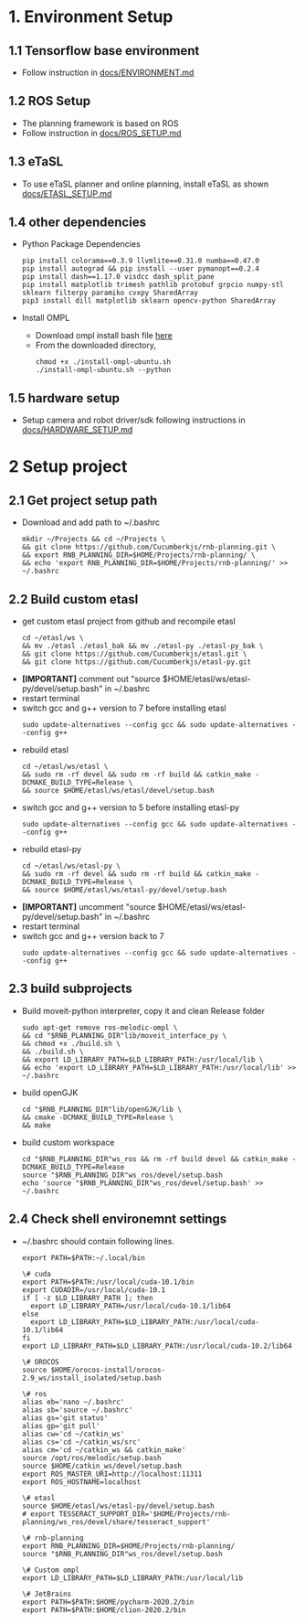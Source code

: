 # 1. Environment Setup  

## 1.1 Tensorflow base environment  
* Follow instruction in [docs/ENVIRONMENT.md](docs/ENVIRONMENT.md)    
   
## 1.2 ROS Setup  
* The planning framework is based on ROS  
* Follow instruction in [docs/ROS_SETUP.md](docs/ROS_SETUP.md)  

## 1.3 eTaSL  
* To use eTaSL planner and online planning, install eTaSL as shown [docs/ETASL_SETUP.md](docs/ETASL_SETUP.md)  
 
## 1.4 other dependencies    
* Python Package Dependencies  
  ```
  pip install colorama==0.3.9 llvmlite==0.31.0 numba==0.47.0
  pip install autograd && pip install --user pymanopt==0.2.4
  pip install dash==1.17.0 visdcc dash_split_pane
  pip install matplotlib trimesh pathlib protobuf grpcio numpy-stl sklearn filterpy paramiko cvxpy SharedArray  
  pip3 install dill matplotlib sklearn opencv-python SharedArray  
  ```
  
* Install OMPL
    * Download ompl install bash file [here](third-party/ompl/install-ompl-ubuntu.sh)
    * From the downloaded directory, 
        ```
        chmod +x ./install-ompl-ubuntu.sh
        ./install-ompl-ubuntu.sh --python
        ```
  
## 1.5 hardware setup
* Setup camera and robot driver/sdk following instructions in [docs/HARDWARE_SETUP.md](docs/HARDWARE_SETUP.md) 
  
# 2 Setup project  
## 2.1 Get project setup path  
* Download and add path to ~/.bashrc    
  ```
  mkdir ~/Projects && cd ~/Projects \
  && git clone https://github.com/Cucumberkjs/rnb-planning.git \
  && export RNB_PLANNING_DIR=$HOME/Projects/rnb-planning/ \
  && echo 'export RNB_PLANNING_DIR=$HOME/Projects/rnb-planning/' >> ~/.bashrc
  ```
  
## 2.2 Build custom etasl
* get custom etasl project from github and recompile etasl  
    ```
    cd ~/etasl/ws \
    && mv ./etasl ./etasl_bak && mv ./etasl-py ./etasl-py_bak \
    && git clone https://github.com/Cucumberkjs/etasl.git \
    && git clone https://github.com/Cucumberkjs/etasl-py.git
    ```
* **[IMPORTANT]** comment out "source $HOME/etasl/ws/etasl-py/devel/setup.bash" in ~/.bashrc
* restart terminal  
* switch gcc and g++ version to 7 before installing etasl
    ```
    sudo update-alternatives --config gcc && sudo update-alternatives --config g++  
    ```
* rebuild etasl 
    ```
    cd ~/etasl/ws/etasl \
    && sudo rm -rf devel && sudo rm -rf build && catkin_make -DCMAKE_BUILD_TYPE=Release \
    && source $HOME/etasl/ws/etasl/devel/setup.bash   
    ```
* switch gcc and g++ version to 5 before installing etasl-py
    ```
    sudo update-alternatives --config gcc && sudo update-alternatives --config g++  
    ```
* rebuild etasl-py 
    ```
    cd ~/etasl/ws/etasl-py \
    && sudo rm -rf devel && sudo rm -rf build && catkin_make -DCMAKE_BUILD_TYPE=Release \
    && source $HOME/etasl/ws/etasl-py/devel/setup.bash   
    ```
* **[IMPORTANT]** uncomment "source $HOME/etasl/ws/etasl-py/devel/setup.bash" in ~/.bashrc
* restart terminal  
* switch gcc and g++ version back to 7
    ```
    sudo update-alternatives --config gcc && sudo update-alternatives --config g++  
    ```
  
## 2.3 build subprojects
* Build moveit-python interpreter, copy it and clean Release folder  
    ```
    sudo apt-get remove ros-melodic-ompl \
    && cd "$RNB_PLANNING_DIR"lib/moveit_interface_py \
    && chmod +x ./build.sh \
    && ./build.sh \
    && export LD_LIBRARY_PATH=$LD_LIBRARY_PATH:/usr/local/lib \
    && echo 'export LD_LIBRARY_PATH=$LD_LIBRARY_PATH:/usr/local/lib' >> ~/.bashrc
    ```

* build openGJK
    ```
    cd "$RNB_PLANNING_DIR"lib/openGJK/lib \
    && cmake -DCMAKE_BUILD_TYPE=Release \
    && make
    ```
  
* build custom workspace  
    ```
    cd "$RNB_PLANNING_DIR"ws_ros && rm -rf build devel && catkin_make -DCMAKE_BUILD_TYPE=Release  
    source "$RNB_PLANNING_DIR"ws_ros/devel/setup.bash
    echo 'source "$RNB_PLANNING_DIR"ws_ros/devel/setup.bash' >> ~/.bashrc
    ```

## 2.4 Check shell environemnt settings
* ~/.bashrc should contain following lines.  
    ```
    export PATH=$PATH:~/.local/bin  
      
    \# cuda  
    export PATH=$PATH:/usr/local/cuda-10.1/bin
    export CUDADIR=/usr/local/cuda-10.1
    if [ -z $LD_LIBRARY_PATH ]; then
      export LD_LIBRARY_PATH=/usr/local/cuda-10.1/lib64
    else
      export LD_LIBRARY_PATH=$LD_LIBRARY_PATH:/usr/local/cuda-10.1/lib64
    fi
    export LD_LIBRARY_PATH=$LD_LIBRARY_PATH:/usr/local/cuda-10.2/lib64
      
    \# OROCOS  
    source $HOME/orocos-install/orocos-2.9_ws/install_isolated/setup.bash  
      
    \# ros  
    alias eb='nano ~/.bashrc'  
    alias sb='source ~/.bashrc'  
    alias gs='git status'  
    alias gp='git pull'  
    alias cw='cd ~/catkin_ws'  
    alias cs='cd ~/catkin_ws/src'  
    alias cm='cd ~/catkin_ws && catkin_make'  
    source /opt/ros/melodic/setup.bash  
    source $HOME/catkin_ws/devel/setup.bash  
    export ROS_MASTER_URI=http://localhost:11311  
    export ROS_HOSTNAME=localhost  
      
    \# etasl  
    source $HOME/etasl/ws/etasl-py/devel/setup.bash
    # export TESSERACT_SUPPORT_DIR='$HOME/Projects/rnb-planning/ws_ros/devel/share/tesseract_support'  
    
    \# rnb-planning  
    export RNB_PLANNING_DIR=$HOME/Projects/rnb-planning/
    source "$RNB_PLANNING_DIR"ws_ros/devel/setup.bash
      
    \# Custom ompl 
    export LD_LIBRARY_PATH=$LD_LIBRARY_PATH:/usr/local/lib
    
    \# JetBrains  
    export PATH=$PATH:$HOME/pycharm-2020.2/bin  
    export PATH=$PATH:$HOME/clion-2020.2/bin  
    ```
